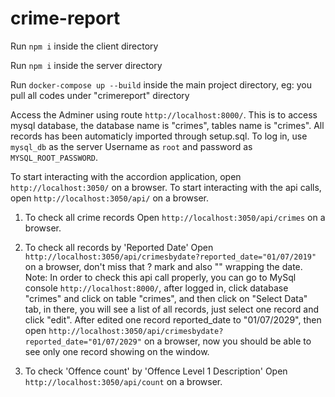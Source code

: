 # crime-report
Run `npm i` inside the client directory

Run `npm i` inside the server directory

Run `docker-compose up --build` inside the main project directory, eg: you pull all codes under "crimereport" directory

Access the Adminer using route `http://localhost:8000/`. This is to access mysql database, the database name is "crimes", tables name is "crimes". All records has been automaticly imported through setup.sql. 
To log in, use `mysql_db` as the server Username as `root` and password as `MYSQL_ROOT_PASSWORD`.

To start interacting with the accordion application, open `http://localhost:3050/` on a browser.
To start interacting with the api calls, open `http://localhost:3050/api/` on a browser.

1. To check all crime records
Open `http://localhost:3050/api/crimes` on a browser.

2. To check all records by 'Reported Date'
Open `http://localhost:3050/api/crimesbydate?reported_date="01/07/2019"` on a browser, don't miss that ? mark and also "" wrapping the date.
Note: In order to check this api call properly, you can go to MySql console `http://localhost:8000/`, after logged in, click database "crimes" and click on table "crimes", and then click on "Select Data" tab, in there, you will see a list of all records, just select one record and click "edit". After edited one record reported_date to "01/07/2029", then open `http://localhost:3050/api/crimesbydate?reported_date="01/07/2029"` on a browser, now you should be able to see only one record showing on the window.

3. To check 'Offence count' by 'Offence Level 1 Description'
Open `http://localhost:3050/api/count` on a browser.